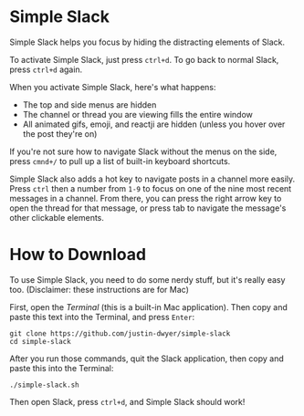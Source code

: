 # Simple Slack
Simple Slack helps you focus by hiding the distracting elements of Slack.

To activate Simple Slack, just press `ctrl+d`. To go back to normal Slack, press `ctrl+d` again.

When you activate Simple Slack, here's what happens:
- The top and side menus are hidden
- The channel or thread you are viewing fills the entire window
- All animated gifs, emoji, and reactji are hidden (unless you hover over the post they're on)

If you're not sure how to navigate Slack without the menus on the side, press `cmnd+/` to pull up a list of built-in keyboard shortcuts.

Simple Slack also adds a hot key to navigate posts in a channel more easily. Press `ctrl` then a number from `1-9` to focus on one of the nine most recent messages in a channel. From there, you can press the right arrow key to open the thread for that message, or press tab to navigate the message's other clickable elements.

# How to Download

To use Simple Slack, you need to do some nerdy stuff, but it's really easy too. (Disclaimer: these instructions are for Mac)

First, open the *Terminal* (this is a built-in Mac application). Then copy and paste this text into the Terminal, and press `Enter`:

```
git clone https://github.com/justin-dwyer/simple-slack
cd simple-slack
```

After you run those commands, quit the Slack application, then copy and paste this into the Terminal:

```
./simple-slack.sh
```

Then open Slack, press `ctrl+d`, and Simple Slack should work!
